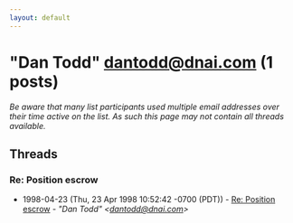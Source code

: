 ```yaml
---
layout: default
---
```


# "Dan Todd" <dantodd@dnai.com> (1 posts)

_Be aware that many list participants used multiple email addresses over their time active on the list. As such this page may not contain all threads available._

## Threads

### Re: Position escrow
+ 1998-04-23 (Thu, 23 Apr 1998 10:52:42 -0700 (PDT)) - [Re: Position escrow](/archive/1998/04/fe50e35ffee2816e32be9a99c5ebef3b01f537f05fe1771ed43f50fcdc5d643f) - _"Dan Todd" \<dantodd@dnai.com\>_

